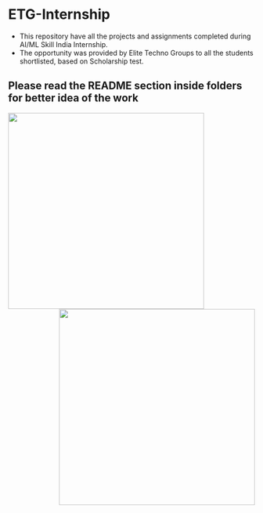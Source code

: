 # ETG-Internship
* This repository have all the projects and assignments completed during AI/ML Skill India Internship.
* The opportunity was provided by Elite Techno Groups to all the students shortlisted, based on Scholarship test.

## Please read the **README** section inside folders for better idea of the work 
<img src="https://user-images.githubusercontent.com/90149289/133270193-99d5475e-9736-4c1a-ab15-fc9385f81aea.png" width = 400><img align = 'right' src="https://user-images.githubusercontent.com/90149289/133271870-fa6f7d41-02c0-49b1-baff-cd6295851518.png" width = 400>



